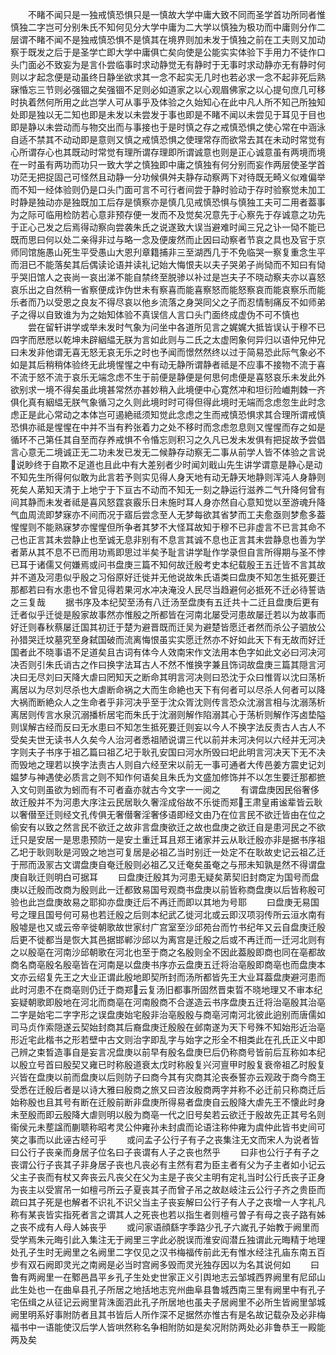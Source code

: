 <!-- { "loadSidebar": true } -->
　　不睹不闻只是一独戒慎恐惧只是一慎故大学中庸大致不同而圣学首功所同者惟慎独二字岂可分别朱氏不知何见分大学中庸为二大学以慎独为极功而中庸则分作二层谓不睹不闻不是独戒慎恐惧不是慎其在境界则加未发于慎独之前在工夫则又加动察于既发之后于是圣学亡即大学中庸俱亡矣向使是公能实实体验下手用力不徒作口头门面必不致妄为是言仆尝临事时求动静觉无有静时于无事时求动静亦无有静时何则以才起念便是动虽终日静坐欲求其一念不起实无几时也若必求一念不起非死后熟寐惛忘三节则必强锢之矣强锢不足则必如道家之以心观眉佛家之以心提句庶几可移时执着然何所用之此岂学人可从事乎及体验之久始知心在此中凡人所不知己所独知处即是独以无二知也即是未发以未尝发于事也即是不睹不闻以未尝见于耳见于目也即是静以未尝动而与物交出而与事接也于是时慎之存之戒慎恐惧之使心常在中涵泳自适不禁其不动动即是意则又慎之戒慎恐惧之使理常存而欲常去其在未动时常觉有心所谓存心也其既动时常觉有理所谓存理即所谓诚意也则是正心诚意虽有两境而境在一时虽有两功而功只一致大学之慎独即中庸之慎独有何分别而妄作两层使圣学首功茫无把捉固己可怪然且动静一分功候俱舛夫静存动察两下对待既无畸义似难偏举而不知一经体验则仍是口头门面可言不可行者间尝于静时验动于存时验察觉未加工时静是独动亦是独既加工后存是慎察亦是慎几见戒慎恐惧与慎独工夫可二用者葢事为之际可临用检防若心意非预存便一发而不及觉矣况意先于心察先于存诚意之功先于正心己发之后焉得动察向尝袭朱氏之说遂致大误当避难时闻三兄之讣一恸不能已既而思曰何以处二亲得非过与略一念及便废然而止因曰动察者节哀之具也及官于京师同馆施愚山死生平受愚山大恩刋章籍捕非三至湖西几于不免临哭一察复重念生平而泪已不能落矣其后偶读论语并读礼记始大悔恨夫以夫子哭弟子尚恸而不知曰有恸乎哭旧馆人之丧尚一哀出涕不能自禁终至脱骖以补过是岂夫子不晓动察夫亦以喜怒哀乐出之自然稍一省察便成诈伪世未有察喜而能喜察怒而能怒察哀而能哀察乐而能乐者而乃以受恩之良友不得尽哀以他乡流落之身哭同父之子而忍情制痛反不如师弟子之得以自致谁为为之始知体验不真误信人言口头门面终成虚伪不可不慎也
　　尝在留轩讲学或举未发时气象为问坐中各道所见言之娓娓大抵皆误认于穆不已四字而厯厯以乾坤未辟絪緼无朕为言如此则与二氏之太虚罔象何异归以语仲兄仲兄曰未发非他谓无喜无怒无哀无乐之时也予闻而憬然然终以过于简易恐此际气象必不如是其后稍稍体验终无此境惺惺之中有动无静所谓静者祗是不应事不接物不流于喜不流于怒不流于哀乐无端念虑不生于前便是静便是何思何虑便是喜怒哀乐未发此外欲别求一境不得矣虽此境甚常然亦甚妙稍入此境便中心寛然冲和坦衍险巇荆棘一齐俱化真有絪緼无朕气象循习之久则此境时时可得但得此境时无端而念虑忽生此时念虑正是此心常动之本体岂可遏絶祗须知觉此念虑之生而戒慎恐惧求其合理所谓戒慎恐惧亦祗是惺惺在中并不当有矜张着力之处不移时而念虑忽息则又惺惺而存之如是循环不己第任其自至而存养戒惧不令惛忘则积习之久凡已发未发俱有把捉故予尝倡言心意无二境诚正无二功未发已发无二候静存动察无二事从前学人皆不体验之言说说眇终于自欺不足道也且此中有大差别者少时闻刘戢山先生讲学谓意是静心是动不知先生所得何似敢为此言若予则实见得人身天地有动无静天地静则浑沌人身静则死矣人苐知天清于上地宁于下亘古不动而不知无一刻之静运行滋养二气升降何曾有间其静而未发者祗是喜风怒霆哀霰乐日未施时耳人身亦然自心意知觉以至游魂升降气血周流即梦寐亦不间而况于寤后尝念至人无梦每欲其省梦而工夫愈亟则梦愈多葢惺惺则不能熟寐梦亦惺惺但所争者其梦不大怪耳故知于穆不已非虚言不已言其命不己也正言其未尝静止也至诚无息非别有不息言其诚不息也正言其未尝静息也善为学者苐从其不息不已而用功焉即思过半矣予耻言讲学耻作学录但自言所得期与圣不悖已耳于诸儒又何嫌焉或问书盘庚三篇不知何故迁殷考史本纪载殷王五迁皆不言其故并不道及河患似乎殷之习俗原好迁徙并无他说故朱氏语类曰盘庚不知怎生抵死要迁那都若曰有水患也不曾见得若果河水冲决淹没人民尽当趋避何必抵死不迁必待誓诰之三复哉
　　据书序及本纪契至汤有八迁汤至盘庚有五迁共十二迁且盘庚后更有迁者似乎迁徙是殷家故事然亦惟殷之所都皆在河南北屡受河患故屡迁若以为故事而好迁则春秋蔡屡迁国其初迁于楚为避晋既而迁吴为避楚皆愿迁者然而杀公子驷放公孙猎哭迁坟墓究至身弑国破而流离悔恨虽实实愿迁然亦不好如此天下有无故而好迁国者此不晓事语不足道矣且古词有体今人效南宋作文法用本色字如此文必曰河决河决否则引朱氏诮古之作曰换字法耳古人不然不惟换字兼且饰词故盘庚三篇其隠言河决曰无尽刘曰天降大虐曰罔知天之断命其明言河决则曰恐沈于众曰惟胥以沈曰荡析离居以为尽刘尽杀也大虐断命祸之大而生命絶也天下有何者可以尽杀人何者可以降大祸而断絶众人之生命者乎非河决乎至于沈众胥沈则传言恐众沈溺言相与沈溺荡析离居则传言水泉沉溺播析居宅而朱氏于沈溺则解作陷溺其心于荡析则解作泻卤垫隘则误解古经而反曰无水患曰不知怎生抵死要迁则妄以今人不换字法反责古人古人不受矣夫世无读书人久矣今人治河者悉祖陋说谓三代以前并未河决何以六经并无河决字则夫子书序于祖乙篇曰祖乙圮于耿孔安国曰河水所毁曰圯此明言河决天下无不决而毁地之理若以换字法责古人则自六经至宋以前无一事可通者大传邑姜方震史记刘媪梦与神遇使必质言之则不知作何语矣且朱氏为文盛加修饰并不以怎生要迁那都摭入文句则虽欲为蚓而有不可者盍亦就古今文字一一阅之
　　有谓盘庚因民俗奢侈故迁殷并不为河患大序注云民居耿久奢淫成俗故不乐徙而郑王肃皇甫谧辈皆云耿以奢僣至迁则经文孔传俱无奢僣奢淫奢侈语即经文由乃在位言民不欲迁皆由在位之偷安有以致之然言民不欲迁之故非言盘庚欲迁之故也盘庚之欲迁自是患河民之不欲迁只是安居一是思患预防一是安土重迁耳且郑王诸家并云从耿迁殷亦非是据书序祖乙圯于耿则耿是河毁之地岂可复居是必祖乙当时别迁一处定不在耿故史记云祖乙迁于邢而汲冡古文谓盘庚自奄迁殷则必祖乙又迁奄矣虽奄之与邢未知孰是然不得谓盘庚自耿迁则明白可据耳
　　曰盘庚迁殷其为河患无疑矣苐契旧封商定为国号而盘庚以迁殷而改商为殷则此一迁都致易国号观商书盘庚以前皆称商盘庚以后皆称殷可验也此岂盘庚故易之耶抑亦盘庚迁后不再迁而即以其地为号耶
　　曰盘庚无易国号之理且国号何可易也若迁殷之后则本纪武乙徙河北或云即汉项羽传所云洹水南有殷墟是也又或云帝辛徙朝歌故世家纣广宫室至沙邱苑台而竹书纪年又云自盘庚迁殷后更不徙都当是恢大其邑据邯郸沙邱以为离宫是迁殷之后或不再迁而一迁河北则有之以殷亳在河南沙邱朝歌在河北也至于商之名殷则全不因此葢殷即商也同在亳都故商名商亳殷名殷亳皆在河南是以盘庚书序亦云盘庚五迁将治亳殷即商亳也而盘庚本文亦云绍复先王之大业正谓此殷地即契所封而汤所都皆先王大业耳葢盘庚避河患而此时河患不在商亳则仍迁于商郑云复汤旧都事所固然晋束晢不晓地理又不审本纪妄疑朝歌即殷地在河北而商亳在河南殷商不合遂造云书序盘庚五迁将治亳殷其治亳二字是始宅二字字形之误盘庚始宅殷非治亳殷殷与商亳河南河北彼此逈别而唐儒如司马贞作索隠遂云契始封商其后裔盘庚迁殷殷在邺南遂为天下号殊不知始形近治亳形近宅此楷书之形若壁中古文则治字即乱字与始字之形全不相类此在孔氏正义中即己辨之束晳造事自是妄言况盘庚以前早有殷名盘庚巳后仍称商号皆前后互称如本纪以殷立号首曰殷契又雍已时称殷道衰太戊时称殷复兴河亶甲时殷复衰帝祖乙时殷复兴皆在盘庚以前而盘庚以后则防子曰商今其有灾商其沦丧泰誓亦云观政于商今商王受悉在迁殷后者是以诗大雅曰殷商之旅又曰咨汝殷商两字并称不必迁前只称商迁后始称殷也且其号有断在迁殷前断非盘庚所得易者盘庚自云殷降大虐先王不懐此时身未至殷而即云殷降大虐则明以殷为商亳一代之旧号矣若云欲迁于殷故先正其号名则衞侯元未塟諡而蒯聩称昭考灵公仲雍孙未封虞而论语注称仲雍为虞仲此皆书史间可笑之事而以此诬古经可乎
　　或问孟子公行子有子之丧集注无文而宋人为说者皆曰公行子丧亲而身居子位名曰子丧谓有人子之丧也然乎
　　曰非也公行子有子之丧谓公行子丧其子非身居子丧也凡丧必有主然有君为臣主者有父为子主者如小记云父主子丧而有杖又奔丧云凡丧父在父为主是子丧父主明有定礼当时公行氏丧子正身为丧主以受賔吊一如檀弓所云子夏丧其子而曾子吊之故赵岐注云公行子齐之贵臣而疏曰其子死是也解者不识礼不识父当主子丧妄解曰公行子有人子之丧增一人字礼凡称有某丧皆实指死者言之谓其人之死丧也若以指生者则檀弓曽子有母之丧子路有姊之丧不成有人母人姊丧乎
　　或问家语顔繇字季路少孔子六嵗孔子始教于阙里而受学焉朱元晦引此入集注无于阙里三字此必脱误而淮安阎潜丘独谓此元晦精于地理处孔子生时无阙里之名阙里二字仅见之汉书梅福传前此无有惟水经注孔庙东南五百步有双石阙即灵光之南阙是必当时宫阙多毁而灵光独存因以为名其说何如
　　曰鲁有两阙里一在鄹邑昌平乡孔子生处史世家正义引舆地志云邹城西界阙里有尼邱山此生处也一在曲阜县孔子所居之地括地志兖州曲阜县鲁城西南三里有阙里中有孔子宅伍缉之从征记云阙里背洙面泗此孔子所居地也虽夫子居阙里不必所生皆阙里邹城阙里明系好事附防者且其书皆后人所作深不足据然亦惟古有是名故记载杂及必非梅福书中一语能使汉后学人皆哄然称名争相附防如是矣况附防两处必非鲁恭王一殿能两及矣
